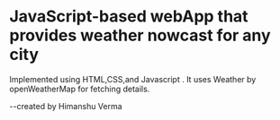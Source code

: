 # JavaScript-based webApp that provides weather nowcast for any city
Implemented using HTML,CSS,and Javascript . It uses Weather by openWeatherMap for fetching details.

--created by Himanshu Verma
